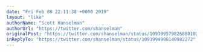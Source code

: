 ```yaml
---
date: "Fri Feb 08 22:11:38 +0000 2019"
layout: "like"
authorName: "Scott Hanselman"
authorUrl: "https://twitter.com/shanselman"
originalPost: "https://twitter.com/shanselman/status/1093995798268801025"
inReplyTo: "https://twitter.com/shanselman/status/1093994908140982272"
---
```

